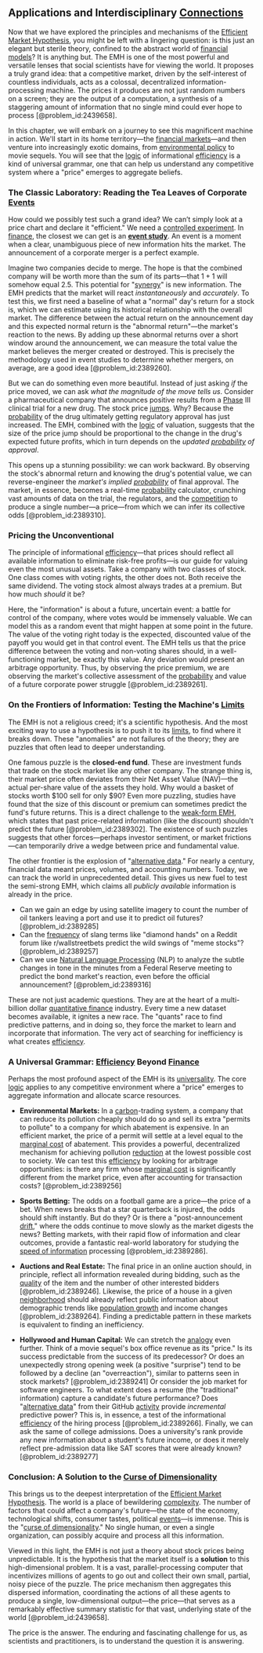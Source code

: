 ## Applications and Interdisciplinary [Connections](@article_id:193345)

Now that we have explored the principles and mechanisms of the [Efficient Market Hypothesis](@article_id:139769), you might be left with a lingering question: is this just an elegant but sterile theory, confined to the abstract world of [financial models](@article_id:275803)? It is anything but. The EMH is one of the most powerful and versatile lenses that social scientists have for viewing the world. It proposes a truly grand idea: that a competitive market, driven by the self-interest of countless individuals, acts as a colossal, decentralized information-processing machine. The prices it produces are not just random numbers on a screen; they are the output of a computation, a synthesis of a staggering amount of information that no single mind could ever hope to process [@problem_id:2439658].

In this chapter, we will embark on a journey to see this magnificent machine in action. We'll start in its home territory—the [financial markets](@article_id:142343)—and then venture into increasingly exotic domains, from [environmental policy](@article_id:200291) to movie sequels. You will see that the [logic](@article_id:266330) of informational [efficiency](@article_id:165255) is a kind of universal grammar, one that can help us understand any competitive system where a "price" emerges to aggregate beliefs.

### The Classic Laboratory: Reading the Tea Leaves of Corporate [Events](@article_id:175929)

How could we possibly test such a grand idea? We can’t simply look at a price chart and declare it "efficient." We need a [controlled experiment](@article_id:144244). In [finance](@article_id:144433), the closest we can get is an **[event study](@article_id:137184)**. An event is a moment when a clear, unambiguous piece of new information hits the market. The announcement of a corporate merger is a perfect example.

Imagine two companies decide to merge. The hope is that the combined company will be worth more than the sum of its parts—that $1+1$ will somehow equal $2.5$. This potential for "[synergy](@article_id:199620)" is new information. The EMH predicts that the market will react *instantaneously* and *accurately*. To test this, we first need a baseline of what a "normal" day's return for a stock is, which we can estimate using its historical relationship with the overall market. The difference between the actual return on the announcement day and this expected normal return is the "abnormal return"—the market's reaction to the news. By adding up these abnormal returns over a short window around the announcement, we can measure the total value the market believes the merger created or destroyed. This is precisely the methodology used in event studies to determine whether mergers, on average, are a good idea [@problem_id:2389260].

But we can do something even more beautiful. Instead of just asking *if* the price moved, we can ask *what the magnitude of the move tells us*. Consider a pharmaceutical company that announces positive results from a [Phase](@article_id:261997) III clinical trial for a new drug. The stock price [jumps](@article_id:273296). Why? Because the [probability](@article_id:263106) of the drug ultimately getting regulatory approval has just increased. The EMH, combined with the [logic](@article_id:266330) of valuation, suggests that the size of the price jump should be proportional to the change in the drug's expected future profits, which in turn depends on the *updated [probability](@article_id:263106) of approval*.

This opens up a stunning possibility: we can work backward. By observing the stock's abnormal return and knowing the drug's potential value, we can reverse-engineer the *market's implied [probability](@article_id:263106)* of final approval. The market, in essence, becomes a real-time [probability](@article_id:263106) calculator, crunching vast amounts of data on the trial, the regulators, and the [competition](@article_id:145031) to produce a single number—a price—from which we can infer its collective odds [@problem_id:2389310].

### Pricing the Unconventional

The principle of informational [efficiency](@article_id:165255)—that prices should reflect all available information to eliminate risk-free profits—is our guide for valuing even the most unusual assets. Take a company with two classes of stock. One class comes with voting rights, the other does not. Both receive the same dividend. The voting stock almost always trades at a premium. But how much *should* it be?

Here, the "information" is about a future, uncertain event: a battle for control of the company, where votes would be immensely valuable. We can model this as a random event that might happen at some point in the future. The value of the voting right today is the expected, discounted value of the payoff you would get in that control event. The EMH tells us that the price difference between the voting and non-voting shares should, in a well-functioning market, be exactly this value. Any deviation would present an arbitrage opportunity. Thus, by observing the price premium, we are observing the market's collective assessment of the [probability](@article_id:263106) and value of a future corporate power struggle [@problem_id:2389261].

### On the Frontiers of Information: Testing the Machine's [Limits](@article_id:140450)

The EMH is not a religious creed; it's a scientific hypothesis. And the most exciting way to use a hypothesis is to push it to its [limits](@article_id:140450), to find where it breaks down. These "anomalies" are not failures of the theory; they are puzzles that often lead to deeper understanding.

One famous puzzle is the **closed-end fund**. These are investment funds that trade on the stock market like any other company. The strange thing is, their market price often deviates from their Net Asset Value (NAV)—the actual per-share value of the assets they hold. Why would a basket of stocks worth $100 sell for only $90? Even more puzzling, studies have found that the size of this discount or premium can sometimes predict the fund's future returns. This is a direct challenge to the [weak-form EMH](@article_id:140682), which states that past price-related information (like the discount) shouldn't predict the future [@problem_id:2389302]. The existence of such puzzles suggests that other forces—perhaps investor sentiment, or market frictions—can temporarily drive a wedge between price and fundamental value.

The other frontier is the explosion of "[alternative data](@article_id:137592)." For nearly a century, financial data meant prices, volumes, and accounting numbers. Today, we can track the world in unprecedented detail. This gives us new fuel to test the semi-strong EMH, which claims all *publicly available* information is already in the price.

*   Can we gain an edge by using satellite imagery to count the number of oil tankers leaving a port and use it to predict oil futures? [@problem_id:2389285]
*   Can the [frequency](@article_id:264036) of slang terms like "diamond hands" on a Reddit forum like r/wallstreetbets predict the wild swings of "meme stocks"? [@problem_id:2389257]
*   Can we use [Natural Language Processing](@article_id:269780) (NLP) to analyze the subtle changes in tone in the minutes from a Federal Reserve meeting to predict the bond market's reaction, even before the official announcement? [@problem_id:2389316]

These are not just academic questions. They are at the heart of a multi-billion dollar [quantitative finance](@article_id:138626) industry. Every time a new dataset becomes available, it ignites a new race. The "quants" race to find predictive patterns, and in doing so, they force the market to learn and incorporate that information. The very act of searching for inefficiency is what creates [efficiency](@article_id:165255).

### A Universal Grammar: [Efficiency](@article_id:165255) Beyond [Finance](@article_id:144433)

Perhaps the most profound aspect of the EMH is its [universality](@article_id:139254). The core [logic](@article_id:266330) applies to any competitive environment where a "price" emerges to aggregate information and allocate scarce resources.

*   **Environmental Markets:** In a [carbon](@article_id:149718)-trading system, a company that can reduce its pollution cheaply should do so and sell its extra "permits to pollute" to a company for which abatement is expensive. In an efficient market, the price of a permit will settle at a level equal to the [marginal cost](@article_id:144105) of abatement. This provides a powerful, decentralized mechanism for achieving pollution [reduction](@article_id:270164) at the lowest possible cost to society. We can test this [efficiency](@article_id:165255) by looking for arbitrage opportunities: is there any firm whose [marginal cost](@article_id:144105) is significantly different from the market price, even after accounting for transaction costs? [@problem_id:2389256]

*   **Sports Betting:** The odds on a football game are a price—the price of a bet. When news breaks that a star quarterback is injured, the odds should shift instantly. But do they? Or is there a "post-announcement [drift](@article_id:268312)," where the odds continue to move slowly as the market digests the news? Betting markets, with their rapid flow of information and clear outcomes, provide a fantastic real-world laboratory for studying the [speed of information](@article_id:153849) processing [@problem_id:2389286].

*   **Auctions and Real Estate:** The final price in an online auction should, in principle, reflect all information revealed during bidding, such as the [quality](@article_id:138232) of the item and the number of other interested bidders [@problem_id:2389246]. Likewise, the price of a house in a given [neighborhood](@article_id:143281) should already reflect public information about demographic trends like [population growth](@article_id:138617) and income changes [@problem_id:2389264]. Finding a predictable pattern in these markets is equivalent to finding an inefficiency.

*   **Hollywood and Human Capital:** We can stretch the [analogy](@article_id:149240) even further. Think of a movie sequel's box office revenue as its "price." Is its success predictable from the success of its predecessor? Or does an unexpectedly strong opening week (a positive "surprise") tend to be followed by a decline (an "overreaction"), similar to patterns seen in stock markets? [@problem_id:2389241] Or consider the job market for software engineers. To what extent does a resume (the "traditional" information) capture a candidate's future performance? Does "[alternative data](@article_id:137592)" from their GitHub [activity](@article_id:149888) provide *incremental* predictive power? This is, in essence, a test of the informational [efficiency](@article_id:165255) of the hiring process [@problem_id:2389266]. Finally, we can ask the same of college admissions. Does a university's rank provide any new information about a student's future income, or does it merely reflect pre-admission data like SAT scores that were already known? [@problem_id:2389277]

### Conclusion: A Solution to the [Curse of Dimensionality](@article_id:143426)

This brings us to the deepest interpretation of the [Efficient Market Hypothesis](@article_id:139769). The world is a place of bewildering [complexity](@article_id:265609). The number of factors that could affect a company's future—the state of the economy, technological shifts, consumer tastes, political [events](@article_id:175929)—is immense. This is the "[curse of dimensionality](@article_id:143426)." No single human, or even a single organization, can possibly acquire and process all this information.

Viewed in this light, the EMH is not just a theory about stock prices being unpredictable. It is the hypothesis that the market itself is a **solution** to this high-dimensional problem. It is a vast, parallel-processing computer that incentivizes millions of agents to go out and collect their own small, partial, noisy piece of the puzzle. The price mechanism then aggregates this dispersed information, coordinating the actions of all these agents to produce a single, low-dimensional output—the price—that serves as a remarkably effective summary statistic for that vast, underlying state of the world [@problem_id:2439658].

The price is the answer. The enduring and fascinating challenge for us, as scientists and practitioners, is to understand the question it is answering.